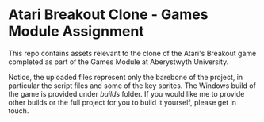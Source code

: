 # Atari Breakout Clone - Games Module Assignment

This repo contains assets relevant to the clone of the Atari's Breakout game completed as part of the Games Module at Aberystwyth University. 

Notice, the uploaded files represent only the barebone of the project, in particular the script files and some of the key sprites. The Windows build of the game is provided under *builds* folder. If you would like me to provide other builds or the full project for you to build it yourself, please get in touch. 
